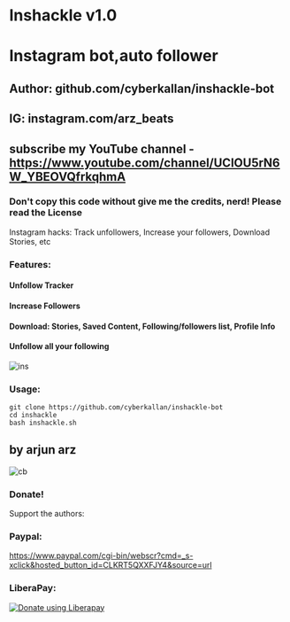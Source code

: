 # Inshackle v1.0
# Instagram bot,auto follower
## Author: github.com/cyberkallan/inshackle-bot
## IG: instagram.com/arz_beats
## subscribe my YouTube channel - https://www.youtube.com/channel/UClOU5rN6W_YBEOVQfrkqhmA
### Don't copy this code without give me the credits, nerd! Please read the License 

Instagram hacks: Track unfollowers, Increase your followers, Download Stories, etc

### Features:
#### Unfollow Tracker
#### Increase Followers
#### Download: Stories, Saved Content, Following/followers list, Profile Info
#### Unfollow all your following

![ins](https://user-images.githubusercontent.com/56509491/66778205-b18ad580-eee8-11e9-8904-2c536b1a365d.JPG)

### Usage:
```
git clone https://github.com/cyberkallan/inshackle-bot
cd inshackle
bash inshackle.sh
```

## by arjun arz

![cb](https://user-images.githubusercontent.com/56509491/66774387-15100580-eedf-11e9-84ff-c0f396016bd5.jpg)

### Donate!
Support the authors:
### Paypal:
https://www.paypal.com/cgi-bin/webscr?cmd=_s-xclick&hosted_button_id=CLKRT5QXXFJY4&source=url
### LiberaPay:
<noscript><a href="https://liberapay.com/thelinuxchoice/donate"><img alt="Donate using Liberapay" src="https://liberapay.com/assets/widgets/donate.svg"></a></noscript>
